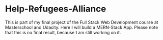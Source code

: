 # Help-Refugees-Alliance
 This is part of my final project of the Full Stack Web Development course at Masterschool and Udacity. Here I will build a MERN-Stack App. Please note that this is no final result, because I am still working on it.
